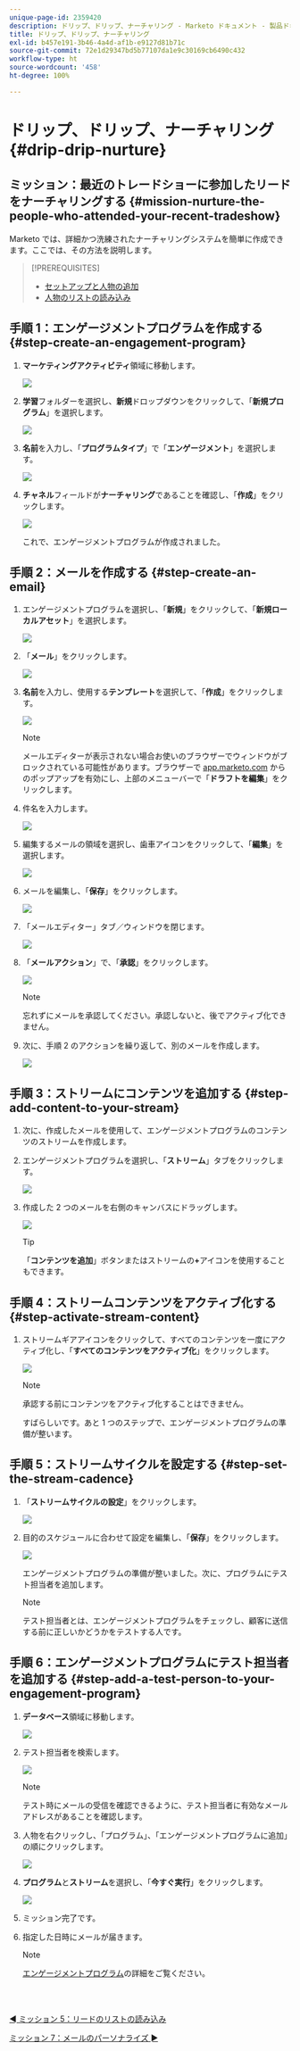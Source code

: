 ```yaml
---
unique-page-id: 2359420
description: ドリップ、ドリップ、ナーチャリング - Marketo ドキュメント - 製品ドキュメント
title: ドリップ、ドリップ、ナーチャリング
exl-id: b457e191-3b46-4a4d-af1b-e9127d81b71c
source-git-commit: 72e1d29347bd5b77107da1e9c30169cb6490c432
workflow-type: ht
source-wordcount: '458'
ht-degree: 100%

---
```


# ドリップ、ドリップ、ナーチャリング {#drip-drip-nurture}

## ミッション：最近のトレードショーに参加したリードをナーチャリングする {#mission-nurture-the-people-who-attended-your-recent-tradeshow}

Marketo では、詳細かつ洗練されたナーチャリングシステムを簡単に作成できます。ここでは、その方法を説明します。

>[!PREREQUISITES]
>
>* [セットアップと人物の追加](/help/marketo/getting-started/quick-wins/get-set-up-and-add-a-person.md)
>* [人物のリストの読み込み](/help/marketo/getting-started/quick-wins/import-a-list-of-people.md)


## 手順 1：エンゲージメントプログラムを作成する {#step-create-an-engagement-program}

1. **マーケティングアクティビティ**&#x200B;領域に移動します。

   ![](assets/one-3.png)

1. **学習**&#x200B;フォルダーを選択し、**新規**&#x200B;ドロップダウンをクリックして、「**新規プログラム**」を選択します。

   ![](assets/two-4.png)

1. **名前**&#x200B;を入力し、「**プログラムタイプ**」で「**エンゲージメント**」を選択します。

   ![](assets/three-3.png)

1. **チャネル**&#x200B;フィールドが&#x200B;**ナーチャリング**&#x200B;であることを確認し、「**作成**」をクリックします。

   ![](assets/four-2.png)

   これで、エンゲージメントプログラムが作成されました。

## 手順 2：メールを作成する {#step-create-an-email}

1. エンゲージメントプログラムを選択し、「**新規**」をクリックして、「**新規ローカルアセット**」を選択します。

   ![](assets/five-3.png)

1. 「**メール**」をクリックします。

   ![](assets/six-3.png)

1. **名前**&#x200B;を入力し、使用する&#x200B;**テンプレート**&#x200B;を選択して、「**作成**」をクリックします。

   ![](assets/seven-4.png)

   >[!NOTE]
   >
   >メールエディターが表示されない場合お使いのブラウザーでウィンドウがブロックされている可能性があります。ブラウザーで [app.marketo.com](https://app.marketo.com) からのポップアップを有効にし、上部のメニューバーで「**ドラフトを編集**」をクリックします。

1. 件名を入力します。

   ![](assets/eight-2.png)

1. 編集するメールの領域を選択し、歯車アイコンをクリックして、「**編集**」を選択します。

   ![](assets/nine-1.png)

1. メールを編集し、「**保存**」をクリックします。

   ![](assets/ten-3.png)

1. 「メールエディター」タブ／ウィンドウを閉じます。

   ![](assets/eleven-3.png)

1. 「**メールアクション**」で、「**承認**」をクリックします。

   ![](assets/twelve-2.png)

   >[!NOTE]
   >
   >忘れずにメールを承認してください。承認しないと、後でアクティブ化できません。

1. 次に、手順 2 のアクションを繰り返して、別のメールを作成します。

   ![](assets/thirteen-2.png)

## 手順 3：ストリームにコンテンツを追加する {#step-add-content-to-your-stream}

1. 次に、作成したメールを使用して、エンゲージメントプログラムのコンテンツのストリームを作成します。

1. エンゲージメントプログラムを選択し、「**ストリーム**」タブをクリックします。

   ![](assets/fourteen-2.png)

1. 作成した 2 つのメールを右側のキャンバスにドラッグします。

   ![](assets/fifteen-2.png)

   >[!TIP]
   >
   >「**コンテンツを追加**」ボタンまたはストリームの&#x200B;**+**&#x200B;アイコンを使用することもできます。

## 手順 4：ストリームコンテンツをアクティブ化する {#step-activate-stream-content}

1. ストリームギアアイコンをクリックして、すべてのコンテンツを一度にアクティブ化し、「**すべてのコンテンツをアクティブ化**」をクリックします。

   ![](assets/image2014-9-24-12-3a48-3a28.png)

   >[!NOTE]
   >
   >承認する前にコンテンツをアクティブ化することはできません。

   すばらしいです。あと 1 つのステップで、エンゲージメントプログラムの準備が整います。

## 手順 5：ストリームサイクルを設定する {#step-set-the-stream-cadence}

1. 「**ストリームサイクルの設定**」をクリックします。

   ![](assets/seventeen.png)

1. 目的のスケジュールに合わせて設定を編集し、「**保存**」をクリックします。

   ![](assets/image2014-9-24-12-3a49-3a5.png)

   エンゲージメントプログラムの準備が整いました。次に、プログラムにテスト担当者を追加します。

   >[!NOTE]
   >
   >テスト担当者とは、エンゲージメントプログラムをチェックし、顧客に送信する前に正しいかどうかをテストする人です。

## 手順 6：エンゲージメントプログラムにテスト担当者を追加する {#step-add-a-test-person-to-your-engagement-program}

1. **データベース**&#x200B;領域に移動します。

   ![](assets/nineteen-1.png)

1. テスト担当者を検索します。

   ![](assets/twenty-1.png)

   >[!NOTE]
   >
   >テスト時にメールの受信を確認できるように、テスト担当者に有効なメールアドレスがあることを確認します。

1. 人物を右クリックし、「プログラム」、「エンゲージメントプログラムに追加」の順にクリックします。

   ![](assets/twenty-one.png)

1. **プログラム**&#x200B;と&#x200B;**ストリーム**&#x200B;を選択し、「**今すぐ実行**」をクリックします。

   ![](assets/twenty-two.png)

1. ミッション完了です。

1. 指定した日時にメールが届きます。

   >[!NOTE]
   >
   >[エンゲージメントプログラム](/help/marketo/product-docs/email-marketing/drip-nurturing/creating-an-engagement-program/understanding-engagement-programs.md)の詳細をご覧ください。

<br> 

[◄ ミッション 5：リードのリストの読み込み](/help/marketo/getting-started/quick-wins/import-a-list-of-people.md)

[ミッション 7：メールのパーソナライズ ►](/help/marketo/getting-started/quick-wins/personalize-an-email.md)
